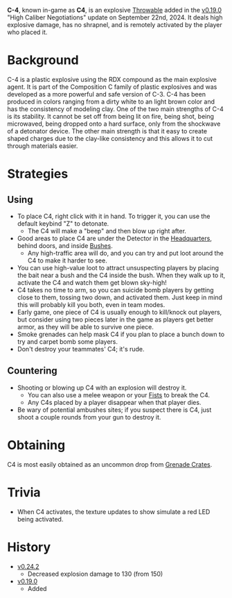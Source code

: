 **C-4**, known in-game as **C4**, is an explosive [Throwable](/throwables) added in the [v0.19.0](https://github.com/HasangerGames/suroi/releases/tag/v0.19.0) "High Caliber Negotiations" update on September 22nd, 2024. It deals high explosive damage, has no shrapnel, and is remotely activated by the player who placed it.

# Background
C-4 is a plastic explosive using the RDX compound as the main explosive agent. It is part of the Composition C family of plastic explosives and was developed as a more powerful and safe version of C-3. C-4 has been produced in colors ranging from a dirty white to an light brown color and has the consistency of modeling clay. One of the two main strengths of C-4 is its stability. It cannot be set off from being lit on fire, being shot, being microwaved, being dropped onto a hard surface, only from the shockwave of a detonator device. The other main strength is that it easy to create shaped charges due to the clay-like consistency and this allows it to cut through materials easier.

# Strategies
## Using
- To place C4, right click with it in hand. To trigger it, you can use the default keybind "Z" to detonate.
  - The C4 will make a "beep" and then blow up right after.
- Good areas to place C4 are under the Detector in the [Headquarters](/buildings/headquarters_meta), behind doors, and inside [Bushes](/obstacles/bush).
  - Any high-traffic area will do, and you can try and put loot around the C4 to make it harder to see.
- You can use high-value loot to attract unsuspecting players by placing the bait near a bush and the C4 inside the bush. When they walk up to it, activate the C4 and watch them get blown sky-high!
- C4 takes no time to arm, so you can suicide bomb players by getting close to them, tossing two down, and activated them. Just keep in mind this will probably kill you both, even in team modes.
- Early game, one piece of C4 is usually enough to kill/knock out players, but consider using two pieces later in the game as players get better armor, as they will be able to survive one piece.
- Smoke grenades can help mask C4 if you plan to place a bunch down to try and carpet bomb some players.
- Don't destroy your teammates' C4; it's rude.

## Countering
- Shooting or blowing up C4 with an explosion will destroy it.
  - You can also use a melee weapon or your [Fists](/weapons/melee/fists) to break the C4.
  - Any C4s placed by a player disappear when that player dies.
- Be wary of potential ambushes sites; if you suspect there is C4, just shoot a couple rounds from your gun to destroy it.


# Obtaining
C4 is most easily obtained as an uncommon drop from [Grenade Crates](/obstacles/grenade_crate).

# Trivia
- When C4 activates, the texture updates to show simulate a red LED being activated.

# History
- [v0.24.2](https://github.com/HasangerGames/suroi/releases/tag/v0.24.2)
  - Decreased explosion damage to 130 (from 150)
- [v0.19.0](https://github.com/HasangerGames/suroi/releases/tag/v0.19.0)
  - Added